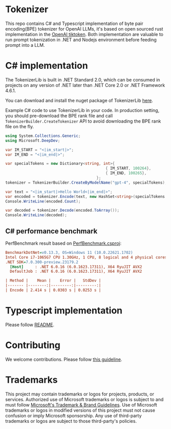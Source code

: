 # Tokenizer

This repo contains C# and Typescript implementation of byte pair encoding(BPE) tokenizer for OpenAI LLMs, it's based on open sourced rust implementation in the [OpenAI tiktoken](https://github.com/openai/tiktoken). Both implementation are valuable to run prompt tokenization in .NET and Nodejs environment before feeding prompt into a LLM.

# C# implementation

The TokenizerLib is built in .NET Standard 2.0, which can be consumed in projects on any version of .NET later than .NET Core 2.0 or .NET Framework 4.6.1.

You can download and install the nuget package of TokenizerLib [here](https://www.nuget.org/packages/Microsoft.DeepDev.TokenizerLib/).

Example C# code to use TokenizerLib in your code. In production setting, you should pre-download the BPE rank file and call `TokenizerBuilder.CreateTokenizer` API to avoid downloading the BPE rank file on the fly.
```csharp
using System.Collections.Generic;
using Microsoft.DeepDev;

var IM_START = "<|im_start|>";
var IM_END = "<|im_end|>";

var specialTokens = new Dictionary<string, int>{
                                            { IM_START, 100264},
                                            { IM_END, 100265},
                                        };
tokenizer = TokenizerBuilder.CreateByModelName("gpt-4", specialTokens);

var text = "<|im_start|>Hello World<|im_end|>";
var encoded = tokenizer.Encode(text, new HashSet<string>(specialTokens.Keys));
Console.WriteLine(encoded.Count);

var decoded = tokenizer.Decode(encoded.ToArray());
Console.WriteLine(decoded);
```

## C# performance benchmark

PerfBenchmark result based on [PerfBenchmark.csproj](Tokenizer_C%23/PerfBenchmark/PerfBenchmark.csproj):
``` ini
BenchmarkDotNet=v0.13.3, OS=Windows 11 (10.0.22621.1702)
Intel Core i7-1065G7 CPU 1.30GHz, 1 CPU, 8 logical and 4 physical cores
.NET SDK=7.0.300-preview.23179.2
  [Host]     : .NET 6.0.16 (6.0.1623.17311), X64 RyuJIT AVX2
  DefaultJob : .NET 6.0.16 (6.0.1623.17311), X64 RyuJIT AVX2

| Method |    Mean |    Error |   StdDev |
|------- |--------:|---------:|---------:|
| Encode | 2.414 s | 0.0303 s | 0.0253 s |
```

# Typescript implementation

Please follow [README](tokenizer_ts/README.md).

# Contributing

We welcome contributions. Please follow [this guideline](CONTRIBUTING.md).

# Trademarks

This project may contain trademarks or logos for projects, products, or services. Authorized use of Microsoft 
trademarks or logos is subject to and must follow 
[Microsoft's Trademark & Brand Guidelines](https://www.microsoft.com/en-us/legal/intellectualproperty/trademarks/usage/general).
Use of Microsoft trademarks or logos in modified versions of this project must not cause confusion or imply Microsoft sponsorship.
Any use of third-party trademarks or logos are subject to those third-party's policies.
